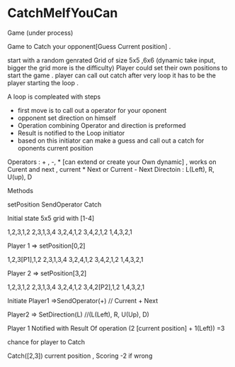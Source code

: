 # CatchMeIfYouCan
Game (under process)

Game to Catch your opponent[Guess Current position] .

start with a random genrated Grid of size  5x5 ,6x6 (dynamic take input, bigger the grid more is the difficulty)
Player could set their own positions to start the game . 
player can call out  catch after very loop it has to be the player starting the loop .

A loop is compleated with steps 

* first move is to call out a operator for your oponent 
* opponent set direction on himself 
* Operation combining Operator and direction is preformed 
* Result is notified to the Loop initiator 
* based on this initiator can make a guess and call out a catch for oponents current position 






Operators : + , -, * [can extend or create your Own dynamic]  , works on Curent and next , current * Next or Current - Next 
Directoin : L(Left), R, U(up), D


Methods 

setPosition
SendOperator
Catch


Initial state 5x5 grid with [1-4]

1,2,3,1,2
2,3,1,3,4
3,2,4,1,2
3,4,2,1,2
1,4,3,2,1


Player 1 => setPosition[0,2]    

1,2,3[P1],1,2
2,3,1,3,4
3,2,4,1,2
3,4,2,1,2
1,4,3,2,1


Player 2 => setPosition[3,2]

1,2,3,1,2
2,3,1,3,4
3,2,4,1,2
3,4,2[P2],1,2
1,4,3,2,1

Initiate 
Player1 =>SendOperator(+)   // Current + Next  

Player2 => SetDirection(L)  //(L(Left), R, U(Up), D)

Player 1 Notified with  Result Of operation (2 [current position] + 1(Left)) =3

chance for player to Catch 

Catch([2,3]) current position , Scoring -2 if wrong  



